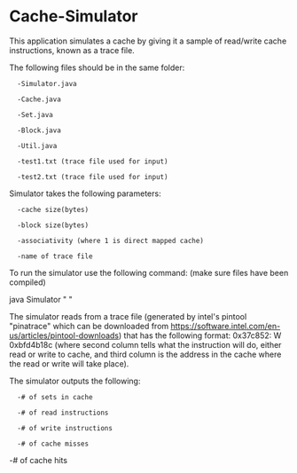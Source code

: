# Cache-Simulator
This application simulates a cache by giving it a sample of read/write cache instructions, known as a trace file.

The following files should be in the same folder:

      -Simulator.java
   
      -Cache.java
   
      -Set.java
   
      -Block.java
   
      -Util.java
   
      -test1.txt (trace file used for input)
   
      -test2.txt (trace file used for input)
   

Simulator takes the following parameters:

      -cache size(bytes)
   
      -block size(bytes)
   
      -associativity (where 1 is direct mapped cache)
   
      -name of trace file
   

To run the simulator use the following command: (make sure files have been compiled)

   java Simulator "<size of cache> <size of block> <associativity> <name of trace file>"

The simulator reads from a trace file (generated by intel's pintool "pinatrace" which can
be downloaded from https://software.intel.com/en-us/articles/pintool-downloads) that 
has the following format: 0x37c852: W 0xbfd4b18c (where second column tells what the 
instruction will do, either read or write to cache, and third column is the address in the
cache where the read or write will take place).

The simulator outputs the following:

      -# of sets in cache
   
      -# of read instructions
   
      -# of write instructions
   
      -# of cache misses
   
   -# of cache hits

